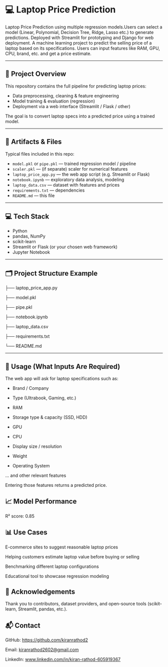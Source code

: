 # 💻 **Laptop Price Prediction**

Laptop Price Prediction using multiple regression models.Users can select a model (Linear, Polynomial, Decision Tree, Ridge, Lasso etc.) to generate predictions.
Deployed with Streamlit for prototyping and Django for web deployment. A machine learning project to predict the selling price of a laptop based on its specifications. Users can input features like RAM, GPU, CPU, brand, etc. and get a price estimate.

---

## 🚀 **Project Overview**

This repository contains the full pipeline for predicting laptop prices:
- Data preprocessing, cleaning & feature engineering  
- Model training & evaluation (regression)  
- Deployment via a web interface (Streamlit / Flask / other)  

The goal is to convert laptop specs into a predicted price using a trained model.

---

## 🧠 **Artifacts & Files**

Typical files included in this repo:

- `model.pkl` or `pipe.pkl` — trained regression model / pipeline  
- `scaler.pkl` — (if separate) scaler for numerical features  
- `laptop_price_app.py` — the web app script (e.g. Streamlit or Flask)  
- `notebook.ipynb` — exploratory data analysis, modeling  
- `laptop_data.csv` — dataset with features and prices  
- `requirements.txt` — dependencies  
- `README.md` — this file  

---

## 💻 **Tech Stack**

- Python  
- pandas, NumPy  
- scikit-learn  
- Streamlit or Flask (or your chosen web framework)  
- Jupyter Notebook  

---

## 🗂️ **Project Structure Example**

├── laptop_price_app.py

├── model.pkl

├── pipe.pkl

├── notebook.ipynb

├── laptop_data.csv

├── requirements.txt

└── README.md

---

## 🧩 **Usage (What Inputs Are Required)**

The web app will ask for laptop specifications such as:

- Brand / Company

- Type (Ultrabook, Gaming, etc.)

- RAM

- Storage type & capacity (SSD, HDD)

- GPU

- CPU

- Display size / resolution

- Weight

- Operating System

… and other relevant features

Entering those features returns a predicted price.

## 📈 **Model Performance**

R² score: 0.85

## 📊 **Use Cases**

E-commerce sites to suggest reasonable laptop prices

Helping customers estimate laptop value before buying or selling

Benchmarking different laptop configurations

Educational tool to showcase regression modeling

## 🙌 **Acknowledgements**

Thank you to contributors, dataset providers, and open-source tools (scikit-learn, Streamlit, pandas, etc.).

## 📬 **Contact**

GitHub: https://github.com/kiranrathod2

Email: kiranrathod2602@gmail.com

LinkedIn: www.linkedin.com/in/kiran-rathod-605919367

